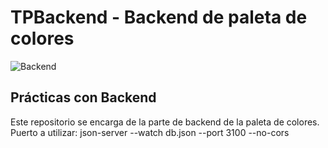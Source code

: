 # TPBackend - Backend de paleta de colores

![Backend](https://www.turing.com/blog/wp-content/uploads/2022/02/Mongo-DB-Features.jpg)


## Prácticas con Backend
Este repositorio se encarga de la parte de backend de la paleta de colores.
Puerto a utilizar: json-server --watch db.json --port 3100 --no-cors